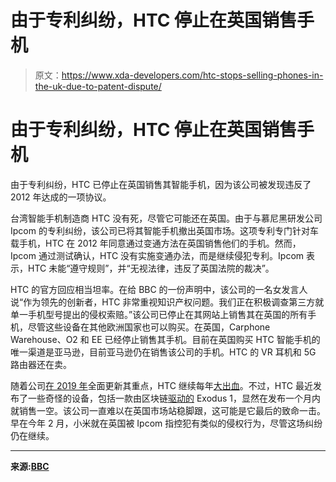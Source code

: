 # 由于专利纠纷，HTC 停止在英国销售手机

> 原文：<https://www.xda-developers.com/htc-stops-selling-phones-in-the-uk-due-to-patent-dispute/>

# 由于专利纠纷，HTC 停止在英国销售手机

由于专利纠纷，HTC 已停止在英国销售其智能手机，因为该公司被发现违反了 2012 年达成的一项协议。

台湾智能手机制造商 HTC 没有死，尽管它可能还在英国。由于与慕尼黑研发公司 Ipcom 的专利纠纷，该公司已将其智能手机撤出英国市场。这项专利专门针对车载手机，HTC 在 2012 年同意通过变通方法在英国销售他们的手机。然而，Ipcom 通过测试确认，HTC 没有实施变通办法，而是继续侵犯专利。Ipcom 表示，HTC 未能“遵守规则”，并“无视法律，违反了英国法院的裁决”。

HTC 的官方回应相当坦率。在给 BBC 的一份声明中，该公司的一名女发言人说“作为领先的创新者，HTC 非常重视知识产权问题。我们正在积极调查第三方就单一手机型号提出的侵权索赔。”该公司已停止在其网站上销售其在英国的所有手机，尽管这些设备在其他欧洲国家也可以购买。在英国，Carphone Warehouse、O2 和 EE 已经停止销售其手机。目前在英国购买 HTC 智能手机的唯一渠道是亚马逊，目前亚马逊仍在销售该公司的手机。HTC 的 VR 耳机和 5G 路由器还在卖。

随着公司[在 2019 年](https://www.xda-developers.com/htc-focus-u12-flagships-mid-rangers-2019/)全面更新其重点，HTC 继续每年[大出血](https://www.xda-developers.com/htc-focus-u12-flagships-mid-rangers-2019/)。不过，HTC 最近发布了一些奇怪的设备，包括一款由区块链[驱动的](https://www.xda-developers.com/smartphones-for-cryptocurrency-owners/) Exodus 1，显然在发布一个月内就销售一空。该公司一直难以在英国市场站稳脚跟，这可能是它最后的致命一击。早在今年 2 月，小米就在英国被 Ipcom 指控犯有类似的侵权行为，尽管这场纠纷仍在继续。

* * *

**来源:[BBC](https://www.bbc.com/news/technology-49239277)**